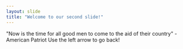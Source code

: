 ```yaml
---
layout: slide
title: "Welcome to our second slide!"
---
```

"Now is the time for all good men to come to the aid of their country"  - American Patriot
Use the left arrow to go back!
